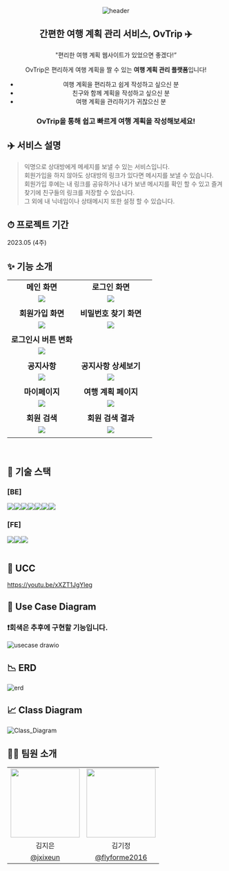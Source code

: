 <div align="center">

 ![header](https://capsule-render.vercel.app/api?type=waving&height=300&color=B9E9FC&text=OVTRIP✈️&textBg=false&fontAlign=50&fontSize=70)


<h2>
	간편한 여행 계획 관리 서비스, OvTrip ✈️
</h2>
<p>
  
"편리한 여행 계획 웹사이트가 있었으면 좋겠다!”
  
OvTrip은 편리하게 여행 계획을 짤 수 있는 **여행 계획 관리 플랫폼**입니다!

- 여행 계획을 편리하고 쉽게 작성하고 싶으신 분
- 친구와 함께 계획을 작성하고 싶으신 분
- 여행 계획을 관리하기가 귀찮으신 분

### OvTrip을 통해 쉽고 빠르게 여행 계획을 작성해보세요!

</div>

## ✈️ 서비스 설명

> 익명으로 상대방에게 메세지를 보낼 수 있는 서비스입니다.\
> 회원가입을 하지 않아도 상대방의 링크가 있다면 메시지를 보낼 수 있습니다.\
> 회원가입 후에는 내 링크를 공유하거나 내가 보낸 메시지를 확인 할 수 있고 즐겨찾기에 친구들의 링크를 저장할 수 있습니다.\
> 그 외에 내 닉네임이나 상태메시지 또한 설정 할 수 있습니다.

## ⏱ 프로젝트 기간

2023.05 (4주)

## ✨ 기능 소개

<div align="center">
 <table>
    <tr>
      <td align="center" style="font-weight: bold; font-size: 18;">메인 화면</td>
      <td align="center" style="font-weight: bold; font-size: 18;">로그인 화면</td>
    </tr>
    <tr>
      <td align="center"><img src="https://github.com/OvTrip/OvTrip_Frontend/assets/102013524/ecfcc6d7-3f79-49b6-923a-4de65e5306b0" /></td>
      <td align="center"><img src="https://github.com/OvTrip/OvTrip_Frontend/assets/102013524/49a4c109-c726-4617-ad84-7a13d6567ec1" /></td>
    </tr>
        <tr>
      <td align="center"></td>
      <td align="center"></td>
    </tr>
    <tr>
      <td align="center" style="font-weight: bold; font-size: 18;">회원가입 화면</td>
      <td align="center" style="font-weight: bold; font-size: 18;">비밀번호 찾기 화면</td>
    </tr>
    <tr>
      <td align="center"><img src="https://github.com/OvTrip/OvTrip_Frontend/assets/102013524/a73ab0a5-6f20-430e-acb2-893f98e88eb3" /></td>
      <td align="center"><img src="https://github.com/OvTrip/OvTrip_Frontend/assets/102013524/6a5e26d1-a208-402a-a446-662e093a4d2e" /></td>
    </tr>
    <tr>
      <td align="center"></td>
      <td align="center"></td>
      <td align="center"></td>
    </tr>
   <tr>
     <td align="center" style="font-weight: bold; font-size: 18;">로그인시 버튼 변화</td>
   </tr>
   <tr>
     <td align="center"><img src="https://github.com/OvTrip/OvTrip_Frontend/assets/102013524/687780c7-e3b4-48c1-b53a-66ca42268380" /></td>
   </tr>
   <tr>
      <td align="center"></td>
    </tr>
    <tr>
      <td align="center" style="font-weight: bold; font-size: 18;">공지사항</td>
      <td align="center" style="font-weight: bold; font-size: 18;">공지사항 상세보기</td>
    </tr>
    <tr>
      <td align="center"><img src="https://github.com/OvTrip/OvTrip_Frontend/assets/102013524/8f6ce5b2-7c3f-48a2-b2a7-55e64ee14ce9" /></td>
      <td align="center"><img src="https://github.com/OvTrip/OvTrip_Frontend/assets/102013524/685a8716-f69f-4461-b848-5d986230e246" /></td>
    </tr>
    <tr>
      <td align="center"></td>
      <td align="center"></td>
    </tr>
    <tr>
      <td align="center" style="font-weight: bold; font-size: 18;">마이페이지</td>
      <td align="center" style="font-weight: bold; font-size: 18;">여행 계획 페이지</td>
    </tr>
    <tr>
      <td align="center"><img src="https://github.com/OvTrip/OvTrip_Frontend/assets/102013524/f43ee6f9-1030-48a3-a6db-ce4e4f7a3247" /></td>
      <td align="center"><img src="https://github.com/OvTrip/OvTrip_Frontend/assets/102013524/f7c9cddc-7531-448c-8982-aaacfea9351e" /></td>
    </tr>
    <tr>
      <td align="center"></td>
      <td align="center"></td>
    </tr>
    <tr>
      <td align="center" style="font-weight: bold; font-size: 18;">회원 검색</td>
      <td align="center" style="font-weight: bold; font-size: 18;">회원 검색 결과</td>
    </tr>
    <tr>
      <td align="center"><img src="https://github.com/OvTrip/OvTrip_Frontend/assets/102013524/00c94cf1-c954-4e1c-be58-3a131c851f5b" /></td>
      <td align="center"><img src="https://github.com/OvTrip/OvTrip_Frontend/assets/102013524/68571f9b-585b-42d0-90ae-3630c8f08ec2" /></td>
    </tr>
        <tr>
      <td align="center"></td>
      <td align="center"></td>
    </tr>
 </table>
 
</div>

<br />

## 🔧 기술 스택

  ### [BE]
  <div style="display: flex; align-items: flex-start;">
<img src="https://img.shields.io/badge/SpringBoot-6DB33F?style=flat-square&logo=SpringBoot&logoColor=white"/>
    <img src="https://img.shields.io/badge/Spring Cloud-6DB33F?style=flat-square&logo=SpringCloud&logoColor=white"/>
    <br>
<img src="https://img.shields.io/badge/Mysql-4479A1?style=flat-square&logo=MySql&logoColor=white"/>
  <img src="https://img.shields.io/badge/MyBatis-B5281A?style=flat-square&logo=MyBatis&logoColor=white" />
  <img src="https://img.shields.io/badge/Amazon RDS-527FFF?style=flat-square&logo=amazon-rds&logoColor=white"/>
  <img src="https://img.shields.io/badge/Swagger-85EA2D?style=flat-square&logo=Swagger&logoColor=white" />
  <img src="https://img.shields.io/badge/JWT-000000?style=flat-square&logo=JSON%20web%20tokens&logoColor=white" />
  </div>
  
  ### [FE]
  <div style="display: flex; align-items: flex-start;">
  <img src="https://img.shields.io/badge/vue.js-4FC08D?style=flat-square&logo=vue.js&logoColor=white">
  <img src="https://img.shields.io/badge/CSS3-1572B6?style=flat-square&logo=CSS3&logoColor=white"/>
  <img src="https://img.shields.io/badge/JavaScript-F7DF1E?style=flat-square&logo=JavaScript&logoColor=black"/>
</div>

<br />

## 🎥 UCC

https://youtu.be/xXZT1JgYleg


## 🧑 Use Case Diagram

### ❗회색은 추후에 구현할 기능입니다.

![usecase drawio](https://github.com/OvTrip/OvTrip_Backend/assets/102013524/af70f6c4-1f14-4f6a-a62b-d92dde02f1a9)

## 📉 ERD

![erd](https://github.com/OvTrip/OvTrip_Backend/assets/102013524/9a1bf466-27fd-431d-942b-8be3eb67dec7)

## 📈 Class Diagram

![Class_Diagram](https://github.com/OvTrip/OvTrip_Backend/assets/102013524/ed7697f9-2ef4-4d62-93ef-c99c1b07e87f)

<h2>🧑‍💻 팀원 소개</h2>
  <table>
    <tr>
      <td align="center"><img src="https://github.com/jxixeun.png" width="160"></td>
      <td align="center"><img src="https://github.com/flyforme2016.png" width="160"></td>
    </tr>
    <tr>
      <td align="center">김지은</td>
      <td align="center">김기정</td>
    </tr>
    <tr>
      <td align="center"><a href="https://github.com/jxixeun" target="_blank">@jxixeun</a></td>
      <td align="center"><a href="https://github.com/flyforme2016" target="_blank" width="160">@flyforme2016</a></td>
    </tr>
  </table>
